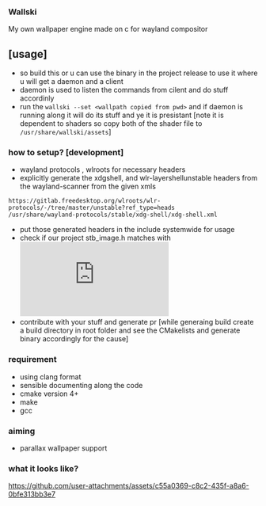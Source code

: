 ### Wallski
My own wallpaper engine made on c for wayland compositor

## [usage]
- so build this or u can use the binary in the project release to use it where u will get a daemon and a client 
- daemon is used to listen the commands from cilent and do stuff accordinly 
- run the ``wallski --set <wallpath copied from pwd>`` and if daemon is running along it will do its stuff and ye it is presistant 
[note it is dependent to shaders so copy both of the shader file to ``/usr/share/wallski/assets``]

### how to setup? [development]
- wayland protocols , wlroots for necessary headers
- explicitly generate the xdgshell, and wlr-layershellunstable headers from the wayland-scanner from the given xmls 
```
https://gitlab.freedesktop.org/wlroots/wlr-protocols/-/tree/master/unstable?ref_type=heads
/usr/share/wayland-protocols/stable/xdg-shell/xdg-shell.xml
```
- put those generated headers in the include systemwide for usage
- check if our project stb_image.h matches with ![stb_image](https://github.com/nothings/stb/blob/master/stb_image.h)
- contribute with your stuff and generate pr
[while generaing build create a build directory in root folder and see the CMakelists and generate binary accordingly for the cause]


### requirement
- using clang format
- sensible documenting along the code 
- cmake  version 4+
- make
- gcc

### aiming
- parallax wallpaper support 


### what it looks like?
https://github.com/user-attachments/assets/c55a0369-c8c2-435f-a8a6-0bfe313bb3e7


